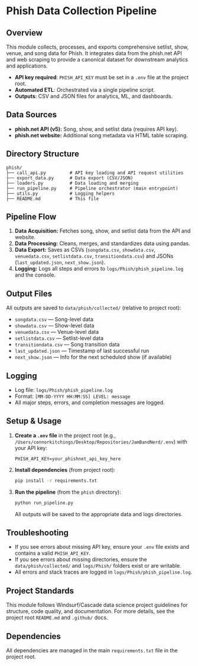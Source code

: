# Phish Data Collection Pipeline

## Overview

This module collects, processes, and exports comprehensive setlist, show, venue, and song data for Phish. It integrates data from the phish.net API and web scraping to provide a canonical dataset for downstream analytics and applications.

- **API key required**: `PHISH_API_KEY` must be set in a `.env` file at the project root.
- **Automated ETL**: Orchestrated via a single pipeline script.
- **Outputs**: CSV and JSON files for analytics, ML, and dashboards.

## Data Sources

- **phish.net API (v5):** Song, show, and setlist data (requires API key).
- **phish.net website:** Additional song metadata via HTML table scraping.

## Directory Structure

```text
phish/
├── call_api.py         # API key loading and API request utilities
├── export_data.py      # Data export (CSV/JSON)
├── loaders.py          # Data loading and merging
├── run_pipeline.py     # Pipeline orchestrator (main entrypoint)
├── utils.py            # Logging helpers
├── README.md           # This file
```

## Pipeline Flow

1. **Data Acquisition:** Fetches song, show, and setlist data from the API and website.
2. **Data Processing:** Cleans, merges, and standardizes data using pandas.
3. **Data Export:** Saves as CSVs (`songdata.csv`, `showdata.csv`, `venuedata.csv`, `setlistdata.csv`, `transitiondata.csv`) and JSONs (`last_updated.json`, `next_show.json`).
4. **Logging:** Logs all steps and errors to `logs/Phish/phish_pipeline.log` and the console.

## Output Files

All outputs are saved to `data/phish/collected/` (relative to project root):

- `songdata.csv`         — Song-level data
- `showdata.csv`         — Show-level data
- `venuedata.csv`        — Venue-level data
- `setlistdata.csv`      — Setlist-level data
- `transitiondata.csv`   — Song transition data
- `last_updated.json`    — Timestamp of last successful run
- `next_show.json`       — Info for the next scheduled show (if available)

## Logging

- Log file: `logs/Phish/phish_pipeline.log`
- Format: `[MM-DD-YYYY HH:MM:SS] LEVEL: message`
- All major steps, errors, and completion messages are logged.

## Setup & Usage

1. **Create a `.env` file** in the project root (e.g., `/Users/connorkitchings/Desktop/Repositories/JamBandNerd/.env`) with your API key:

   ```env
   PHISH_API_KEY=your_phishnet_api_key_here
   ```

2. **Install dependencies** (from project root):

   ```bash
   pip install -r requirements.txt
   ```

3. **Run the pipeline** (from the `phish` directory):

   ```bash
   python run_pipeline.py
   ```

   All outputs will be saved to the appropriate data and logs directories.

## Troubleshooting

- If you see errors about missing API key, ensure your `.env` file exists and contains a valid `PHISH_API_KEY`.
- If you see errors about missing directories, ensure the `data/phish/collected/` and `logs/Phish/` folders exist or are writable.
- All errors and stack traces are logged in `logs/Phish/phish_pipeline.log`.

## Project Standards

This module follows Windsurf/Cascade data science project guidelines for structure, code quality, and documentation. For more details, see the project root `README.md` and `.github/` docs.

## Dependencies

All dependencies are managed in the main `requirements.txt` file in the project root.
